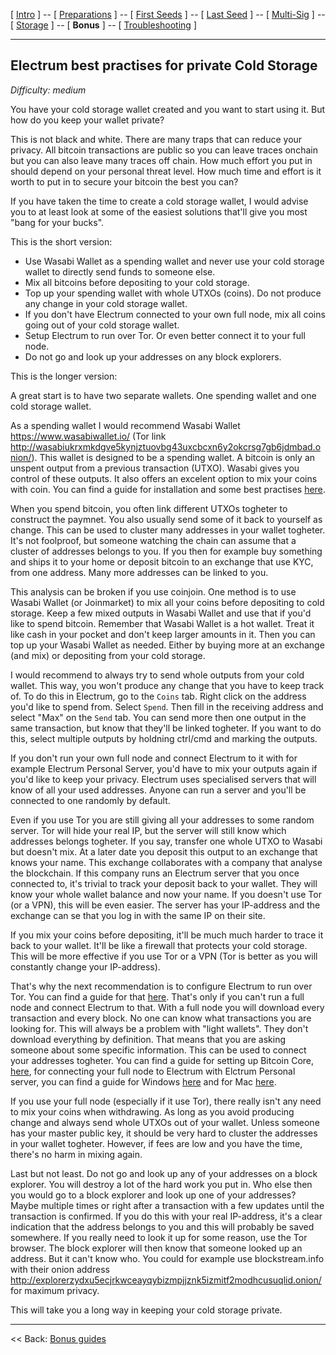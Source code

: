 [ [Intro](README.md) ] -- [ [Preparations]( hodl-guide_10_preparations.md) ] -- [ [First Seeds](hodl-guide_20_first-seeds.md) ] -- [ [Last Seed](hodl-guide_30_last-seed.md) ] -- [ [Multi-Sig](hodl-guide_40_multi-sig.md) ] -- [ [Storage](hodl-guide_50_storage.md
) ] -- [ **Bonus** ] -- [ [Troubleshooting](hodl-guide_70_troubleshooting.md) ]

---

## Electrum best practises for private Cold Storage

*Difficulty: medium*

You have your cold storage wallet created and you want to start using it. But how do you keep your wallet private? 

This is not black and white. There are many traps that can reduce your privacy. All bitcoin transactions are public so you can leave traces onchain but you can also leave many traces off chain. How much effort you put in should depend on your personal threat level. How much time and effort is it worth to put in to secure your bitcoin the best you can?

If you have taken the time to create a cold storage wallet, I would advise you to at least look at some of the easiest solutions that'll give you most "bang for your bucks".

This is the short version:
* Use Wasabi Wallet as a spending wallet and never use your cold storage wallet to directly send funds to someone else.
* Mix all bitcoins before depositing to your cold storage.
* Top up your spending wallet with whole UTXOs (coins). Do not produce any change in your cold storage wallet.
* If you don't have Electrum connected to your own full node, mix all coins going out of your cold storage wallet.
* Setup Electrum to run over Tor. Or even better connect it to your full node. 
* Do not go and look up your addresses on any block explorers.

This is the longer version: 

A great start is to have two separate wallets. One spending wallet and one cold storage wallet. 

As a spending wallet I would recommend Wasabi Wallet https://www.wasabiwallet.io/ (Tor link http://wasabiukrxmkdgve5kynjztuovbg43uxcbcxn6y2okcrsg7gb6jdmbad.onion/). This wallet is designed to be a spending wallet. A bitcoin is only an unspent output from a previous transaction (UTXO). Wasabi gives you control of these outputs. It also offers an excelent option to mix your coins with coin. You can find a guide for installation and some best practises [here](hodl-guide_62_wasabi-wallet.md).

When you spend bitcoin, you often link different UTXOs togheter to construct the paymnet. You also usually send some of it back to yourself as change. This can be used to cluster many addresses in your wallet togheter. It's not foolproof, but someone watching the chain can assume that a cluster of addresses belongs to you. If you then for example buy something and ships it to your home or deposit bitcoin to an exchange that use KYC, from one address. Many more addresses can be linked to you.

This analysis can be broken if you use coinjoin. One method is to use Wasabi Wallet (or Joinmarket) to mix all your coins before depositing to cold storage. Keep a few mixed outputs in Wasabi Wallet and use that if you'd like to spend bitcoin. Remember that Wasabi Wallet is a hot wallet. Treat it like cash in your pocket and don't keep larger amounts in it. Then you can top up your Wasabi Wallet as needed. Either by buying more at an exchange (and mix) or depositing from your cold storage.

I would recommend to always try to send whole outputs from your cold wallet. This way, you won't produce any change that you have to keep track of. To do this in Electrum, go to the `Coins` tab. Right click on the address you'd like to spend from. Select `Spend`. Then fill in the receiving address and select "Max" on the `Send` tab. You can send more then one output in the same transaction, but know that they'll be linked togheter. If you want to do this, select multiple outputs by holdning ctrl/cmd and marking the outputs.

If you don't run your own full node and connect Electrum to it with for example Electrum Personal Server, you'd have to mix your outputs again if you'd like to keep your privacy. Electrum uses specialised servers that will know of all your used addresses. Anyone can run a server and you'll be connected to one randomly by default.

Even if you use Tor you are still giving all your addresses to some random server. Tor will hide your real IP, but the server will still know which addresses belongs togheter. If you say, transfer one whole UTXO to Wasabi but doesn't mix. At a later date you deposit this output to an exchange that knows your name. This exchange collaborates with a company that analyse the blockchain. If this company runs an Electrum server that you once connected to, it's trivial to track your deposit back to your wallet. They will know your whole wallet balance and now your name. If you doesn't use Tor (or a VPN), this will be even easier. The server has your IP-address and the exchange can se that you log in with the same IP on their site.

If you mix your coins before depositing, it'll be much much harder to trace it back to your wallet. It'll be like a firewall that protects your cold storage. This will be more effective if you use Tor or a VPN (Tor is better as you will constantly change your IP-address). 

That's why the next recommendation is to configure Electrum to run over Tor. You can find a guide for that [here](hodl-guide_66_electrum-tor.md). That's only if you can't run a full node and connect Electrum to that. With a full node you will download every transaction and every block. No one can know what transactions you are looking for. This will always be a problem with "light wallets". They don't download everything by definition. That means that you are asking someone about some specific information. This can be used to connect your addresses togheter. You can find a guide for setting up Bitcoin Core, [here](hodl-guide_61_bitcoin-core.md), for connecting your full node to Electrum with Elctrum Personal server, you can find a guide for Windows [here](hodl-guide_63_eps-win.md) and for Mac [here](hodl-guide_64_eps-mac.md).

If you use your full node (especially if it use Tor), there really isn't any need to mix your coins when withdrawing. As long as you avoid producing change and always send whole UTXOs out of your wallet. Unless someone has your master public key, it should be very hard to cluster the addresses in your wallet togheter. However, if fees are low and you have the time, there's no harm in mixing again.

Last but not least. Do not go and look up any of your addresses on a block explorer. You will destroy a lot of the hard work you put in. Who else then you would go to a block explorer and look up one of your addresses? Maybe multiple times or right after a transaction with a few updates until the transaction is confirmed. If you do this with your real IP-address, it's a clear indication that the address belongs to you and this will probably be saved somewhere. If you really need to look it up for some reason, use the Tor browser. The block explorer will then know that someone looked up an address. But it can't know who. You could for example use blockstream.info with their onion address http://explorerzydxu5ecjrkwceayqybizmpjjznk5izmitf2modhcusuqlid.onion/ for maximum privacy.

This will take you a long way in keeping your cold storage private.

------

<< Back: [Bonus guides](hodl-guide_60_bonus.md) 
